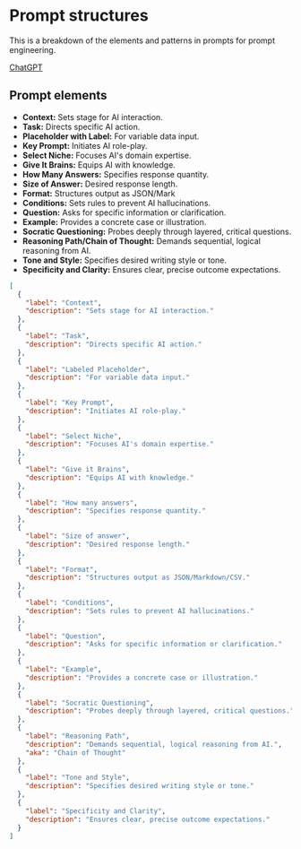 # Prompt structures

This is a breakdown of the elements and patterns in prompts for prompt engineering.

[ChatGPT](https://chat.openai.com/c/d9a1fe6f-d9d5-4119-b622-2cc1a2cc6ef7)

## Prompt elements

- **Context:** Sets stage for AI interaction.
- **Task:** Directs specific AI action.
- **Placeholder with Label:** For variable data input.
- **Key Prompt:** Initiates AI role-play.
- **Select Niche:** Focuses AI's domain expertise.
- **Give It Brains:** Equips AI with knowledge.
- **How Many Answers:** Specifies response quantity.
- **Size of Answer:** Desired response length.
- **Format:** Structures output as JSON/Mark
- **Conditions:** Sets rules to prevent AI hallucinations.
- **Question:** Asks for specific information or clarification.
- **Example:** Provides a concrete case or illustration.
- **Socratic Questioning:** Probes deeply through layered, critical questions.
- **Reasoning Path/Chain of Thought:** Demands sequential, logical reasoning from AI.
- **Tone and Style:** Specifies desired writing style or tone.
- **Specificity and Clarity:** Ensures clear, precise outcome expectations.

```json
[
  {
    "label": "Context",
    "description": "Sets stage for AI interaction."
  },
  {
    "label": "Task",
    "description": "Directs specific AI action."
  },
  {
    "label": "Labeled Placeholder",
    "description": "For variable data input."
  },
  {
    "label": "Key Prompt",
    "description": "Initiates AI role-play."
  },
  {
    "label": "Select Niche",
    "description": "Focuses AI's domain expertise."
  },
  {
    "label": "Give it Brains",
    "description": "Equips AI with knowledge."
  },
  {
    "label": "How many answers",
    "description": "Specifies response quantity."
  },
  {
    "label": "Size of answer",
    "description": "Desired response length."
  },
  {
    "label": "Format",
    "description": "Structures output as JSON/Markdown/CSV."
  },
  {
    "label": "Conditions",
    "description": "Sets rules to prevent AI hallucinations."
  },
  {
    "label": "Question",
    "description": "Asks for specific information or clarification."
  },
  {
    "label": "Example",
    "description": "Provides a concrete case or illustration."
  },
  {
    "label": "Socratic Questioning",
    "description": "Probes deeply through layered, critical questions."
  },
  {
    "label": "Reasoning Path",
    "description": "Demands sequential, logical reasoning from AI.",
    "aka": "Chain of Thought"
  },
  {
    "label": "Tone and Style",
    "description": "Specifies desired writing style or tone."
  },
  {
    "label": "Specificity and Clarity",
    "description": "Ensures clear, precise outcome expectations."
  }
]
```